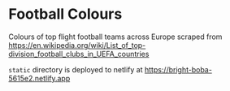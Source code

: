 # Football Colours

Colours of top flight football teams across Europe scraped from https://en.wikipedia.org/wiki/List_of_top-division_football_clubs_in_UEFA_countries

`static` directory is deployed to netlify at https://bright-boba-5615e2.netlify.app 
